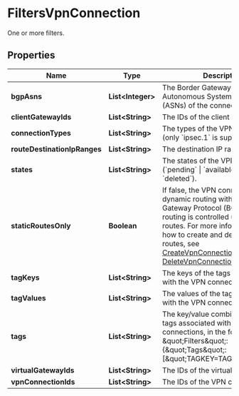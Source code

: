 

# FiltersVpnConnection

One or more filters.

## Properties

| Name | Type | Description | Notes |
|------------ | ------------- | ------------- | -------------|
|**bgpAsns** | **List&lt;Integer&gt;** | The Border Gateway Protocol (BGP) Autonomous System Numbers (ASNs) of the connections. |  [optional] |
|**clientGatewayIds** | **List&lt;String&gt;** | The IDs of the client gateways. |  [optional] |
|**connectionTypes** | **List&lt;String&gt;** | The types of the VPN connections (only &#x60;ipsec.1&#x60; is supported). |  [optional] |
|**routeDestinationIpRanges** | **List&lt;String&gt;** | The destination IP ranges. |  [optional] |
|**states** | **List&lt;String&gt;** | The states of the VPN connections (&#x60;pending&#x60; \\| &#x60;available&#x60; \\| &#x60;deleting&#x60; \\| &#x60;deleted&#x60;). |  [optional] |
|**staticRoutesOnly** | **Boolean** | If false, the VPN connection uses dynamic routing with Border Gateway Protocol (BGP). If true, routing is controlled using static routes. For more information about how to create and delete static routes, see [CreateVpnConnectionRoute](#createvpnconnectionroute) and [DeleteVpnConnectionRoute](#deletevpnconnectionroute). |  [optional] |
|**tagKeys** | **List&lt;String&gt;** | The keys of the tags associated with the VPN connections. |  [optional] |
|**tagValues** | **List&lt;String&gt;** | The values of the tags associated with the VPN connections. |  [optional] |
|**tags** | **List&lt;String&gt;** | The key/value combination of the tags associated with the VPN connections, in the following format: &amp;quot;Filters&amp;quot;:{&amp;quot;Tags&amp;quot;:[&amp;quot;TAGKEY&#x3D;TAGVALUE&amp;quot;]}. |  [optional] |
|**virtualGatewayIds** | **List&lt;String&gt;** | The IDs of the virtual gateways. |  [optional] |
|**vpnConnectionIds** | **List&lt;String&gt;** | The IDs of the VPN connections. |  [optional] |



